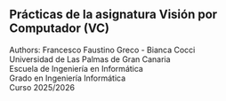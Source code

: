 ## Prácticas de la asignatura Visión por Computador (VC)

Authors: Francesco Faustino Greco - Bianca Cocci  
Universidad de Las Palmas de Gran Canaria  
Escuela de Ingeniería en Informática  
Grado en Ingeniería Informática  
Curso 2025/2026
